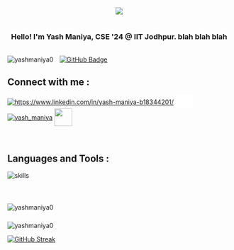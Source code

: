 <div align="center">
<img src="https://cdn.dribbble.com/users/1107512/screenshots/3997677/media/37f1bcbcdd3818bec18999802c6ed4b8.gif" align="center" style="width: 60%" />
<!-- <img src="https://rishavanand.github.io/static/images/greetings.gif" align="center" style="width: 60%" /> -->
</div>  

<br>

### <p align="center">Hello! I'm Yash Maniya, CSE '24 @ IIT Jodhpur. blah blah blah</p>

<br/>  

<img src="https://komarev.com/ghpvc/?username=yashmaniya0&label=Profile%20views&color=0e75b6&style=flat" alt="yashmaniya0" />
<a href="https://github.com/yashmaniya0?tab=followers" style="margin-left:10px;"><img src="https://img.shields.io/github/followers/yashmaniya0?label=Followers&style=social" alt="GitHub Badge"></a>


## Connect with me :

<p align="left">
<a href="https://www.linkedin.com/in/yash-maniya-b18344201/" target="blank"><img align="center" src="https://raw.githubusercontent.com/rahuldkjain/github-profile-readme-generator/master/src/images/icons/Social/linked-in-alt.svg" alt="https://www.linkedin.com/in/yash-maniya-b18344201/" height="30" width="40" /></a>
<a href="https://www.codechef.com/users/codheck_0" target="blank"><img align="center" src="./srcs/imgs/codechef.png" alt="codheck_0" height="30" width="40" /></a>
<a href="https://codeforces.com/profile/yash_maniya" target="blank"><img align="center" src="https://raw.githubusercontent.com/rahuldkjain/github-profile-readme-generator/master/src/images/icons/Social/codeforces.svg" alt="yash_maniya" height="35" width="35" /></a>
<a href="https://open.spotify.com/user/iswn0z10fwodchgzxt89h1956?si=59deab86f56943da" target="blank"><img align="center" src="https://www.freepnglogos.com/uploads/spotify-logo-png/spotify-brands-logo-34.png" height="40" width="40" /></a>
</p>

<br>

## Languages and Tools :

![skills](https://skillicons.dev/icons?i=html,css,js,bootstrap,react,dart,flutter,nodejs,heroku,github,git,cpp,py,pytorch,tensorflow,vscode,androidstudio&theme=dark&perline=9)

<br>
<p><img style="margin:10px 10px 0 0" src="https://github-readme-stats.vercel.app/api/top-langs?username=yashmaniya0&show_icons=true&locale=en&layout=compact&theme=algolia&hide_border=true" alt="yashmaniya0" /></p>

<p><img style="margin:10px 10px 0 0" src="https://github-readme-stats.vercel.app/api?username=yashmaniya0&show_icons=true&locale=en&theme=algolia&hide_border=true" alt="yashmaniya0" /></p>

[![GitHub Streak](https://github-readme-streak-stats.herokuapp.com?user=yashmaniya0&theme=algolia&hide_border=true&date_format=j%20M%5B%20Y%5D&fire=2FDD9B)](https://git.io/streak-stats)
